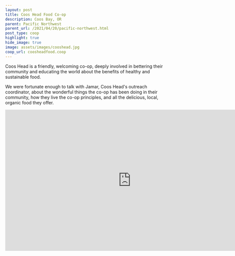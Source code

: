 ```yaml
---
layout: post
title: Coos Head Food Co-op
description: Coos Bay, OR
parent: Pacific Northwest
parent_url: /2021/04/20/pacific-northwest.html
post_type: coop
highlight: true
hide_image: true
image: assets/images/cooshead.jpg
coop_url: coosheadfood.coop
---
```


Coos Head is a friendly, welcoming co-op, deeply involved in bettering their community and educating the world about the benefits of healthy and sustainable food.

We were fortunate enough to talk with Jamar, Coos Head's outreach coordinator, about the wonderful things the co-op has been doing in their community, how they live the co-op principles, and all the delicious, local, organic food they offer.

<div class="iframe-wrapper">
<iframe width="800" height="450" src="https://www.youtube.com/embed/zYu_130WbU8" title="YouTube video player" frameborder="0" allow="accelerometer; autoplay; clipboard-write; encrypted-media; gyroscope; picture-in-picture" allowfullscreen></iframe>
</div>